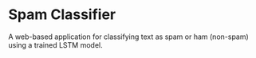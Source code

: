 # Spam Classifier
 A web-based application for classifying text as spam or ham (non-spam) using a trained LSTM model. 
